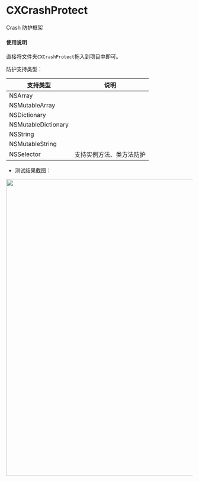 # CXCrashProtect
Crash 防护框架

#### 使用说明

直接将文件夹`CXCrashProtect`拖入到项目中即可。

防护支持类型：

|  支持类型|  说明| 
| --- | --- |
|  NSArray|  | 
|  NSMutableArray|  |  
|  NSDictionary|  |  
|  NSMutableDictionary|  |  
|  NSString|  |  
|  NSMutableString|  |  
|  NSSelector|  支持实例方法、类方法防护|  

* 测试结果截图：

<img src="https://upload-images.jianshu.io/upload_images/3101550-a6eede0b8a348bbd.png" width="800" alt=""/>
